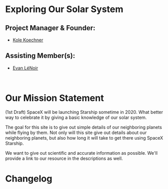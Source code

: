 # Exploring Our Solar System

## Project Manager & Founder:
- [Kole Koechner](https://github.com/KoleKoechner)

## Assisting Member(s):
- [Evan LéNoir](https://github.com/Evan-LeNoir)

<br>

# Our Mission Statement
(1st Draft) SpaceX will be launching Starship sometime in 2020. What better way to celebrate it by giving a basic knowledge of our solar system.

The goal for this site is to give out simple details of our neighboring planets while flying by them. Not only will this site give out details about our neighboring planets, but also how long it will take to get there using SpaceX Starship.

We want to give out scientific and accurate information as possible. We'll provide a link to our resource in the descriptions as well.
<br>

# Changelog




[Doc notes & comments below]: # (DO NOT DELETE THIS! Anything below this is meant to be a place to keep comments and notation.
--Use the area below to add notes so that other team players can understand what is going on at all times.
--We can also use this as instructions to help guild a team member or the entire time. We'd do this by a 'To Do'. Example: For everyone/anyone 'Team - To Do' or to target a person 'Kole - To Do' or 'Evan - To Do' etc etc.
--How you notate in md is; open and closing brackets, colon, space, hash, space, parenthesis and within the parenthesis is where you put your message. End each note with a timestamp.)

[Kole - To Do]: # (Read over the User Guide of Starship and the Planets in our Solar System. Also make a wire frame of what the page for the planets will look like.)

[Assiting Memebers]: # (Under the assisting members section is where contributors will be listed. Anyone who helps with this project. Also add a hyperlink to their github {or other profile}. An example of how this is done is demonstrated above. 6/19/2020)

[Evan - To Do]: # (Look over the first draft and tell me what you think. I know it needs some work and to make it nicer.)

[Changelog]: # (This will not need to be populated yet and will only contain details that a user/visitor to your site would be concerned with; not backend things. This can be stuff like 'improved load times', 'added <insert feature here>', 'revamped the UI to be streamlined' etc etc. Do not concern yourself with this just yet. Once the site is finished, deployed and sustaining a following, that's when changelog can begin to be populated. 6/19/2020)
